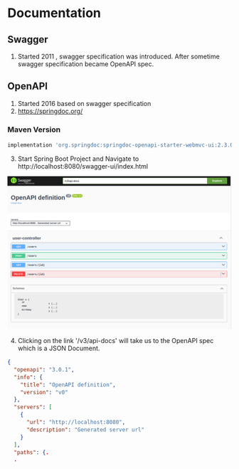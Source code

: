 # Documentation

## Swagger

1. Started 2011 , swagger specification was introduced. After sometime swagger specification became OpenAPI spec.

## OpenAPI

1. Started 2016 based on swagger specification
2. https://springdoc.org/

### Maven Version

```groovy
implementation 'org.springdoc:springdoc-openapi-starter-webmvc-ui:2.3.0'
```
3. Start Spring Boot Project and Navigate to http://localhost:8080/swagger-ui/index.html

![plot](Images/image1_swagger_ui.png)

4. Clicking on the link '/v3/api-docs' will take us to the OpenAPI spec which is a JSON Document.

```json
{
  "openapi": "3.0.1",
  "info": {
    "title": "OpenAPI definition",
    "version": "v0"
  },
  "servers": [
    {
      "url": "http://localhost:8080",
      "description": "Generated server url"
    }
  ],
  "paths": {.
  .

```